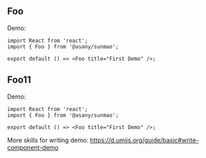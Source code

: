 ## Foo

Demo:

```tsx
import React from 'react';
import { Foo } from '@asany/sunmao';

export default () => <Foo title="First Demo" />;
```

## Foo11

Demo:

```tsx
import React from 'react';
import { Foo } from '@asany/sunmao';

export default () => <Foo title="First Demo" />;
```

More skills for writing demo: https://d.umijs.org/guide/basic#write-component-demo
